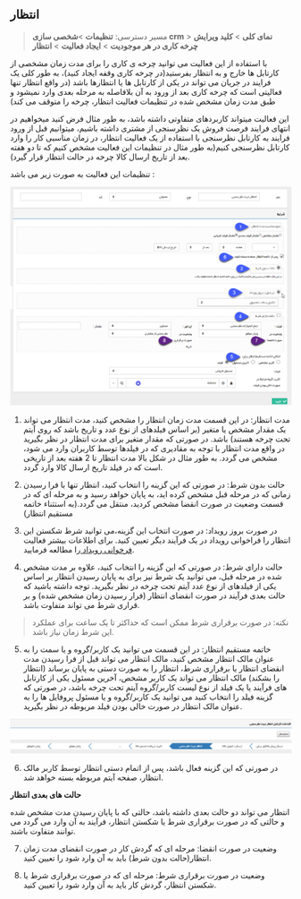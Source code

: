 ﻿## انتظار

> مسیر دسترسی:  **تنظیمات** >**شخصی سازی crm** > **نمای کلی** > **کلید ویرایش چرخه کاری در هر موجودیت** > **ایجاد فعالیت** > **انتظار**

با استفاده از این فعالیت می توانید چرخه ی کاری را برای مدت زمان مشخصی  از کارتابل ها خارج و   به انتظار بفرستید(در چرخه کاری وقفه ایجاد کنید)، به طور کلی یک فرایند در جریان می تواند در یکی از کارتابل ها یا انتظارها باشد (در واقع انتظار تنها فعالیتی است که چرخه کاری بعد از ورود به آن بلافاصله به مرحله بعدی وارد نمیشود و طبق مدت زمان مشخص شده در تنظیمات فعالیت انتظار، چرخه را متوقف می کند)

این فعالیت میتواند کاربردهای متفاوتی داشته باشد، به طور مثال فرض کنید میخواهیم در انتهای فرایند فرصت فروش یک نظرسنجی از مشتری داشته باشیم، میتوانیم قبل از ورود فرایند به کارتابل نظرسنجی با استفاده از یک فعالیت انتظار، در زمان مناسبی کار را وارد کارتابل نظرسنجی کنیم(به طور مثال در تنظیمات این فعالیت مشخص کنیم که تا دو هفته بعد از تاریخ ارسال کالا چرخه در حالت انتظار قرار گیرد). 

تنظیمات این فعالیت به صورت زیر می باشد :

![](Activity.png)

1. مدت انتظار: در این قسمت مدت زمان انتظار را مشخص کنید، مدت انتظار می تواند یک مقدار مشخص یا متغیر (بر اساس فیلدهای از نوع عدد و تاریخ باشد که روی آیتم تحت چرخه هستند) باشد. در صورتی که مقدار متغیر برای مدت انتظار در نظر بگیرید در واقع مدت انتظار با توجه به مقادیری که در فیلدها توسط کاربران وارد می شود، مشخص می گردد. به طور مثال در شکل بالا مدت انتظار تا 2 هفته بعد از تاریخی است که در فیلد تاریخ ارسال کالا وارد گردد.

2. حالت بدون شرط: در صورتی که این گزینه را انتخاب کنید، انتظار تنها با فرا رسیدن زمانی که در مرحله قبل مشخص کرده اید، به پایان خواهد رسید و به مرحله ای که در قسمت وضعیت در صورت انقضا مشخص کردید،  منتقل می گردد.(به استثناء خاتمه مستقیم انتظار)

3. در صورت بروز رویداد: در صورت انتخاب این گزینه،می توانید شرط شکستن این انتظار را فراخوانی رویداد در یک فرآیند دیگر تعیین کنید. برای اطلاعات بیشتر فعالیت[ فرخوانی رویداد ](https://github.com/1stco/PayamGostarDocs/blob/master/help%202.5.4/Settings/Personalization-crm/Overview/Process-design/Create-a-work-cycle/Activity/Call-the-event/Call-the-event.md)را مطالعه فرمایید.

4. حالت دارای شرط: در صورتی که این گزینه را انتخاب کنید، علاوه بر مدت مشخص شده در مرحله قبل، می توانید یک شرط نیز برای به پایان رسیدن انتظار بر اساس یکی از فیلدهای از نوع عدد آیتم تحت چرخه در نظر بگیرید. توجه داشته باشید که حالت بعدی فرآیند در صورت انقضای انتظار (فرار رسیدن زمان مشخص شده) و بر قراری شرط می تواند متفاوت باشد.

> نکته: در صورت برقراری شرط ممکن است که حداکثر تا یک ساعت برای عملکرد این شرط زمان نیاز باشد.


5.  خاتمه مستقیم انتظار: در این قسمت می توانید یک کاربر/گروه و یا سمت را به عنوان مالک انتظار مشخص کنید، مالک انتظار می تواند قبل از فرا رسیدن مدت انقضای انتظار یا برقراری شرط، انتظار را به صورت دستی به پایان برساند (انتظار را بشکند) مالک انتظار می تواند یک کاربر مشخص، آخرین مسئول یکی از کارتابل های فرآیند یا یک فیلد از نوع لیست کاربر/گروه آیتم تحت چرخه باشد، در صورتی که گزینه فیلد را انتخاب کنید می توانید یک کاربر/گروه و یا مسئول پروفایل ها را به عنوان مالک انتظار در صورت خالی بودن فیلد مربوطه در نظر بگیرید.

![](Delay1.png)

6. در صورتی که این گزینه فعال باشد، پس از اتمام دستی انتظار توسط کاربر مالک انتظار، صفحه آیتم مربوطه بسته خواهد شد.

**حالت های بعدی انتظار**

انتظار می تواند دو حالت بعدی داشته باشد، حالتی که با پایان رسیدن مدت مشخص شده و حالتی که در صورت برقراری شرط یا شکستن انتظار، فرآیند به آن وارد می گردد می توانند متفاوت باشند.

7. وضعیت در صورت انقضا: مرحله ای که گردش کار در صورت انقضای مدت زمان انتظار(حالت بدون شرط) باید به آن وارد شود را تعیین کنید.

8. وضعیت در صورت برقراری شرط: مرحله ای که در صورت برقراری شرط یا شکستن انتظار، گردش کار باید به آن وارد شود را تعیین کنید.

